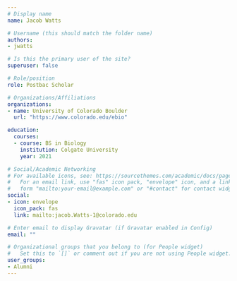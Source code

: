 ```yaml
---
# Display name
name: Jacob Watts

# Username (this should match the folder name)
authors:
- jwatts

# Is this the primary user of the site?
superuser: false

# Role/position
role: Postbac Scholar

# Organizations/Affiliations
organizations:
- name: University of Colorado Boulder
  url: "https://www.colorado.edu/ebio"

education:
  courses:
  - course: BS in Biology
    institution: Colgate University
    year: 2021

# Social/Academic Networking
# For available icons, see: https://sourcethemes.com/academic/docs/page-builder/#icons
#   For an email link, use "fas" icon pack, "envelope" icon, and a link in the
#   form "mailto:your-email@example.com" or "#contact" for contact widget.
social:
- icon: envelope
  icon_pack: fas
  link: mailto:jacob.Watts-1@colorado.edu

# Enter email to display Gravatar (if Gravatar enabled in Config)
email: ""

# Organizational groups that you belong to (for People widget)
#   Set this to `[]` or comment out if you are not using People widget.
user_groups:
- Alumni
---
```

